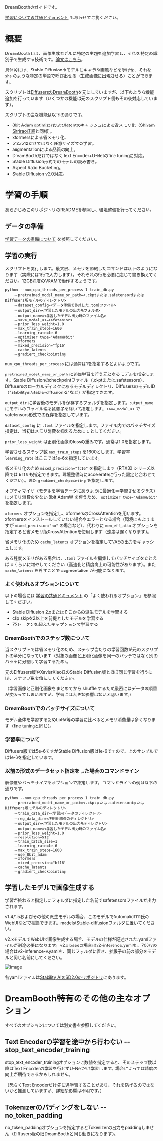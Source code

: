 DreamBoothのガイドです。

[学習についての共通ドキュメント](./train_README-ja.md) もあわせてご覧ください。

# 概要

DreamBoothとは、画像生成モデルに特定の主題を追加学習し、それを特定の識別子で生成する技術です。[論文はこちら](https://arxiv.org/abs/2208.12242)。

具体的には、Stable Diffusionのモデルにキャラや画風などを学ばせ、それを `shs` のような特定の単語で呼び出せる（生成画像に出現させる）ことができます。

スクリプトは[DiffusersのDreamBooth](https://github.com/huggingface/diffusers/tree/main/examples/dreambooth)を元にしていますが、以下のような機能追加を行っています（いくつかの機能は元のスクリプト側もその後対応しています）。

スクリプトの主な機能は以下の通りです。

- 8bit Adam optimizerおよびlatentのキャッシュによる省メモリ化（[Shivam Shrirao氏版](https://github.com/ShivamShrirao/diffusers/tree/main/examples/dreambooth)と同様）。
- xformersによる省メモリ化。
- 512x512だけではなく任意サイズでの学習。
- augmentationによる品質の向上。
- DreamBoothだけではなくText Encoder+U-Netのfine tuningに対応。
- Stable Diffusion形式でのモデルの読み書き。
- Aspect Ratio Bucketing。
- Stable Diffusion v2.0対応。

# 学習の手順

あらかじめこのリポジトリのREADMEを参照し、環境整備を行ってください。

## データの準備

[学習データの準備について](./train_README-ja.md) を参照してください。

## 学習の実行

スクリプトを実行します。最大限、メモリを節約したコマンドは以下のようになります（実際には1行で入力します）。それぞれの行を必要に応じて書き換えてください。12GB程度のVRAMで動作するようです。

```
python --num_cpu_threads_per_process 1 train_db.py 
    --pretrained_model_name_or_path=<.ckptまたは.safetensordまたはDiffusers版モデルのディレクトリ> 
    --dataset_config=<データ準備で作成した.tomlファイル> 
    --output_dir=<学習したモデルの出力先フォルダ>  
    --output_name=<学習したモデル出力時のファイル名> 
    --save_model_as=safetensors 
    --prior_loss_weight=1.0 
    --max_train_steps=1600 
    --learning_rate=1e-6 
    --optimizer_type="AdamW8bit" 
    --xformers 
    --mixed_precision="fp16" 
    --cache_latents 
    --gradient_checkpointing
```

`num_cpu_threads_per_process` には通常は1を指定するとよいようです。

`pretrained_model_name_or_path` に追加学習を行う元となるモデルを指定します。Stable Diffusionのcheckpointファイル（.ckptまたは.safetensors）、Diffusersのローカルディスクにあるモデルディレクトリ、DiffusersのモデルID（"stabilityai/stable-diffusion-2"など）が指定できます。

`output_dir` に学習後のモデルを保存するフォルダを指定します。`output_name` にモデルのファイル名を拡張子を除いて指定します。`save_model_as` でsafetensors形式での保存を指定しています。

`dataset_config` に `.toml` ファイルを指定します。ファイル内でのバッチサイズ指定は、当初はメモリ消費を抑えるために `1` としてください。

`prior_loss_weight` は正則化画像のlossの重みです。通常は1.0を指定します。

学習させるステップ数 `max_train_steps` を1600とします。学習率 `learning_rate` はここでは1e-6を指定しています。

省メモリ化のため `mixed_precision="fp16"` を指定します（RTX30 シリーズ以降では `bf16` も指定できます。環境整備時にaccelerateに行った設定と合わせてください）。また `gradient_checkpointing` を指定します。

オプティマイザ（モデルを学習データにあうように最適化＝学習させるクラス）にメモリ消費の少ない 8bit AdamW を使うため、 `optimizer_type="AdamW8bit"` を指定します。

`xformers` オプションを指定し、xformersのCrossAttentionを用います。xformersをインストールしていない場合やエラーとなる場合（環境にもよりますが `mixed_precision="no"` の場合など）、代わりに `mem_eff_attn` オプションを指定すると省メモリ版CrossAttentionを使用します（速度は遅くなります）。

省メモリ化のため `cache_latents` オプションを指定してVAEの出力をキャッシュします。

ある程度メモリがある場合は、`.toml` ファイルを編集してバッチサイズをたとえば `4` くらいに増やしてください（高速化と精度向上の可能性があります）。また `cache_latents` を外すことで augmentation が可能になります。

### よく使われるオプションについて

以下の場合には [学習の共通ドキュメント](./train_README-ja.md) の「よく使われるオプション」を参照してください。

- Stable Diffusion 2.xまたはそこからの派生モデルを学習する
- clip skipを2以上を前提としたモデルを学習する
- 75トークンを超えたキャプションで学習する

### DreamBoothでのステップ数について

当スクリプトでは省メモリ化のため、ステップ当たりの学習回数が元のスクリプトの半分になっています（対象の画像と正則化画像を同一のバッチではなく別のバッチに分割して学習するため）。

元のDiffusers版やXavierXiao氏のStable Diffusion版とほぼ同じ学習を行うには、ステップ数を倍にしてください。

（学習画像と正則化画像をまとめてから shuffle するため厳密にはデータの順番が変わってしまいますが、学習には大きな影響はないと思います。）

### DreamBoothでのバッチサイズについて

モデル全体を学習するためLoRA等の学習に比べるとメモリ消費量は多くなります（fine tuningと同じ）。

### 学習率について

Diffusers版では5e-6ですがStable Diffusion版は1e-6ですので、上のサンプルでは1e-6を指定しています。

### 以前の形式のデータセット指定をした場合のコマンドライン

解像度やバッチサイズをオプションで指定します。コマンドラインの例は以下の通りです。

```
python --num_cpu_threads_per_process 1 train_db.py 
    --pretrained_model_name_or_path=<.ckptまたは.safetensordまたはDiffusers版モデルのディレクトリ> 
    --train_data_dir=<学習用データのディレクトリ> 
    --reg_data_dir=<正則化画像のディレクトリ> 
    --output_dir=<学習したモデルの出力先ディレクトリ> 
    --output_name=<学習したモデル出力時のファイル名> 
    --prior_loss_weight=1.0 
    --resolution=512 
    --train_batch_size=1 
    --learning_rate=1e-6 
    --max_train_steps=1600 
    --use_8bit_adam 
    --xformers 
    --mixed_precision="bf16" 
    --cache_latents
    --gradient_checkpointing
```

## 学習したモデルで画像生成する

学習が終わると指定したフォルダに指定した名前でsafetensorsファイルが出力されます。

v1.4/1.5およびその他の派生モデルの場合、このモデルでAutomatic1111氏のWebUIなどで推論できます。models\Stable-diffusionフォルダに置いてください。

v2.xモデルでWebUIで画像生成する場合、モデルの仕様が記述された.yamlファイルが別途必要になります。v2.x baseの場合はv2-inference.yamlを、768/vの場合はv2-inference-v.yamlを、同じフォルダに置き、拡張子の前の部分をモデルと同じ名前にしてください。

![image](https://user-images.githubusercontent.com/52813779/210776915-061d79c3-6582-42c2-8884-8b91d2f07313.png)

各yamlファイルは[Stability AIのSD2.0のリポジトリ](https://github.com/Stability-AI/stablediffusion/tree/main/configs/stable-diffusion)にあります。

# DreamBooth特有のその他の主なオプション

すべてのオプションについては別文書を参照してください。

## Text Encoderの学習を途中から行わない --stop_text_encoder_training

stop_text_encoder_trainingオプションに数値を指定すると、そのステップ数以降はText Encoderの学習を行わずU-Netだけ学習します。場合によっては精度の向上が期待できるかもしれません。

（恐らくText Encoderだけ先に過学習することがあり、それを防げるのではないかと推測していますが、詳細な影響は不明です。）

## Tokenizerのパディングをしない --no_token_padding
no_token_paddingオプションを指定するとTokenizerの出力をpaddingしません（Diffusers版の旧DreamBoothと同じ動きになります）。


<!-- 
bucketing（後述）を利用しかつaugmentation（後述）を使う場合の例は以下のようになります。

```
python --num_cpu_threads_per_process 8 train_db.py 
    --pretrained_model_name_or_path=<.ckptまたは.safetensordまたはDiffusers版モデルのディレクトリ> 
    --train_data_dir=<学習用データのディレクトリ> 
    --reg_data_dir=<正則化画像のディレクトリ> 
    --output_dir=<学習したモデルの出力先ディレクトリ> 
    --resolution=768,512 
    --train_batch_size=20 --learning_rate=5e-6 --max_train_steps=800 
    --use_8bit_adam --xformers --mixed_precision="bf16" 
    --save_every_n_epochs=1 --save_state --save_precision="bf16" 
    --logging_dir=logs 
    --enable_bucket --min_bucket_reso=384 --max_bucket_reso=1280 
    --color_aug --flip_aug --gradient_checkpointing --seed 42
```


-->
